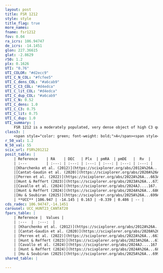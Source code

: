 ```yaml
---
layout: post
title: FSR 1212
style: style
title_flag: true
more_names: 
fname: fsr1212
fov: 0.04
ra_icrs: 106.94747
de_icrs: -14.1451
glon: 227.36615
glat: -2.8629
r50: 1.2
plx: 0.1626
UTI: "0.76"
UTI_COLOR: "#d2ecc9"
UTI_C_N_COL: "#fcfee5"
UTI_C_dens_COL: "#a6cab9"
UTI_C_C3_COL: "#d4edca"
UTI_C_lit_COL: "#d4edca"
UTI_C_dup_COL: "#a6cab9"
UTI_C_N: 0.52
UTI_C_dens: 1.0
UTI_C_C3: 0.75
UTI_C_lit: 0.75
UTI_C_dup: 1.0
UTI_summary: |
    FSR 1212 is a moderately populated, very dense object of high C3 quality. It is well-studied in the literature.
class3: |
    <span style="color: green; font-weight: bold;">A</span><span style="color: #FFC300; font-weight: bold;">B</span>
r_50_val: 1.2
N_50_val: 55
scix_url: FSR%201212
posit_table: |
    | Reference    | RA    | DEC   | Plx  | pmRA  | pmDE   |  Rv  |
    | :---         | :---: | :---: | :---: | :---: | :---: | :---: |
    |[Kharchenko et al. (2012)](https://scixplorer.org/abs/2012A%26A...543A.156K) | 106.909 | -14.15 | -- | 0.93 | 0.57 | -- |
    |[Cantat-Gaudin et al. (2020)](https://scixplorer.org/abs/2020A%26A...640A...1C) | 106.941 | -14.145 | 0.216 | -0.246 | 0.314 | -- |
    |[Perren et al. (2022)](https://scixplorer.org/abs/2022A%26A...663A.131P) | 106.941 | -14.145 | -- | -- | -- | -- |
    |[Hunt & Reffert (2023)](https://scixplorer.org/abs/2023A%26A...673A.114H) | 106.944 | -14.151 | 0.137 | -0.366 | 0.528 | -- |
    |[Cavallo et al. (2024)](https://scixplorer.org/abs/2024AJ....167...12C) | 106.943 | -14.143 | 0.124 | -- | -- | -- |
    |[Hunt & Reffert (2024)](https://scixplorer.org/abs/2024A%26A...686A..42H) | 106.944 | -14.151 | 0.137 | -0.366 | 0.528 | -- |
    |[Hu & Soubiran (2025)](https://scixplorer.org/abs/2025A%26A...699A.246H) | 106.943 | -14.143 | -- | -- | -- | -- |
    | **UCC** |106.947 | -14.145 | 0.163 | -0.339 | 0.486 | -- | 
cds_radec: 106.94747,-14.1451
carousel: UCC_HUNT23_CANTAT20
fpars_table: |
    | Reference |  Values |
    | :---  |  :---:  |
    | [Kharchenko et al. (2012)](https://scixplorer.org/abs/2012A%26A...543A.156K) | `e_bv=0.77, distance=1780, log_age=8.65` |
    | [Cantat-Gaudin et al. (2020)](https://scixplorer.org/abs/2020A%26A...640A...1C) | `AVNN=1.54, DMNN=14.93, AgeNN=9.14` |
    | [Perren et al. (2022)](https://scixplorer.org/abs/2022A%26A...663A.131P) | `E(B-V)=0.66, dm=15.01, logt=9.1, FeH=-0.12, Mass=5000, bfr=0.51` |
    | [Hunt & Reffert (2023)](https://scixplorer.org/abs/2023A%26A...673A.114H) | `AV50=1.866, diffAV50=2.073, MOD50=14.103, logAge50=8.968` |
    | [Cavallo et al. (2024)](https://scixplorer.org/abs/2024AJ....167...12C) | `AV50=1.64, dMod50=14.36, logAge50=9.18, [Fe/H]50=-0.11` |
    | [Hunt & Reffert (2024)](https://scixplorer.org/abs/2024A%26A...686A..42H) | `MassJ=1055.88` |
    | [Hu & Soubiran (2025)](https://scixplorer.org/abs/2025A%26A...699A.246H) | `MA22=-0.4, MA23f=-0.49, MA23g=-0.36, MZ23=-0.7, MK24=-0.38, MF24=-0.44` |
shared_table: |
    
---
```


